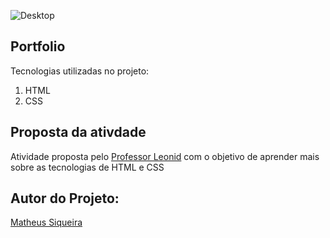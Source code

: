 ![Desktop](https://user-images.githubusercontent.com/87048682/200301900-5d2cfdf9-7551-48fc-a20f-a78a50f6b153.png)
<div>
    <h2>Portfolio</h2>
    <span>Tecnologias utilizadas no projeto:</span>
    <ol>
        <li>
            HTML
        </li>
        <li>
            CSS
        </li>
    </ol>
</div>

<div class="proposta__atividade">
    <h2>Proposta da ativdade</h2>
    <span>
        Atividade proposta pelo <a href="https://github.com/fernandoleonid"> Professor Leonid</a> com o objetivo de aprender mais sobre as tecnologias de HTML e CSS
    </span>
</div>

<div class="autor">
    <h2>Autor do Projeto:</h2>
    <a href="https://github.com/Ma7hs">
        <span>Matheus Siqueira</span>
    </a>
</div>
